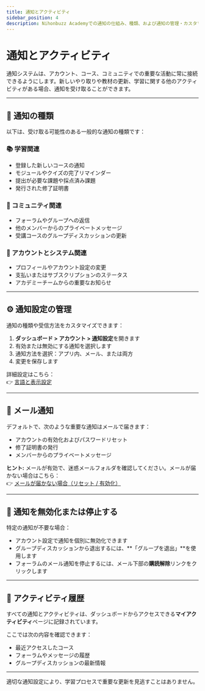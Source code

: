 ```yaml
---
title: 通知とアクティビティ
sidebar_position: 4
description: Nihonbuzz Academyでの通知の仕組み、種類、および通知の管理・カスタマイズ方法を学びましょう。
---
```


# 通知とアクティビティ

通知システムは、アカウント、コース、コミュニティでの重要な活動に常に接続できるようにします。新しいやり取りや教材の更新、学習に関する他のアクティビティがある場合、通知を受け取ることができます。

---

## 🔔 通知の種類

以下は、受け取る可能性のある一般的な通知の種類です：

### 📚 学習関連
- 登録した新しいコースの通知
- モジュールやクイズの完了リマインダー
- 提出が必要な課題や採点済み課題
- 発行された修了証明書

### 👥 コミュニティ関連
- フォーラムやグループへの返信
- 他のメンバーからのプライベートメッセージ
- 受講コースのグループディスカッションの更新

### 💼 アカウントとシステム関連
- プロフィールやアカウント設定の変更
- 支払いまたはサブスクリプションのステータス
- アカデミーチームからの重要なお知らせ

---

## ⚙️ 通知設定の管理

通知の種類や受信方法をカスタマイズできます：

1. **ダッシュボード > アカウント > 通知設定**を開きます
2. 有効または無効にする通知を選択します
3. 通知方法を選択：アプリ内、メール、または両方
4. 変更を保存します

詳細設定はこちら：  
👉 [言語と表示設定](../akun/preferensi.md)

---

## 📩 メール通知

デフォルトで、次のような重要な通知はメールで届きます：

- アカウントの有効化およびパスワードリセット
- 修了証明書の発行
- メンバーからのプライベートメッセージ

**ヒント:** メールが有効で、迷惑メールフォルダを確認してください。メールが届かない場合はこちら：  
👉 [メールが届かない場合（リセット / 有効化）](../bantuan/email-tidak-masuk.md)

---

## 🔕 通知を無効化または停止する

特定の通知が不要な場合：

- アカウント設定で通知を個別に無効化できます
- グループディスカッションから退出するには、**「グループを退出」**を使用します
- フォーラムのメール通知を停止するには、メール下部の**購読解除**リンクをクリックします

---

## 🧭 アクティビティ履歴

すべての通知とアクティビティは、ダッシュボードからアクセスできる**マイアクティビティ**ページに記録されています。

ここでは次の内容を確認できます：
- 最近アクセスしたコース
- フォーラムやメッセージの履歴
- グループディスカッションの最新情報

---

適切な通知設定により、学習プロセスで重要な更新を見逃すことはありません。
